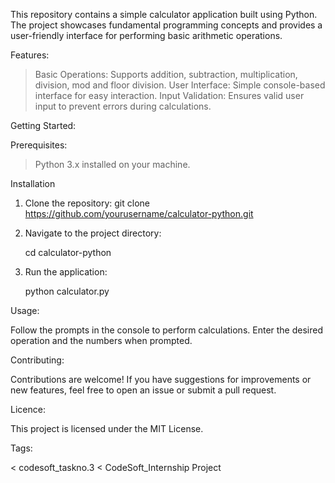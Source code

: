 This repository contains a simple calculator application built using Python. The project showcases fundamental programming concepts and provides a user-friendly interface for performing basic arithmetic operations.

Features:

> Basic Operations: Supports addition, subtraction, multiplication, division, mod and floor division.
> User Interface: Simple console-based interface for easy interaction.
> Input Validation: Ensures valid user input to prevent errors during calculations.

Getting Started:

Prerequisites:

> Python 3.x installed on your machine.

Installation

1. Clone the repository:
git clone https://github.com/yourusername/calculator-python.git

2. Navigate to the project directory:

   cd calculator-python

3. Run the application:

   python calculator.py

Usage:

Follow the prompts in the console to perform calculations. Enter the desired operation and the numbers when prompted.

Contributing:

Contributions are welcome! If you have suggestions for improvements or new features, feel free to open an issue or submit a pull request.

Licence:

This project is licensed under the MIT License.

Tags:

< codesoft_taskno.3
< CodeSoft_Internship Project
